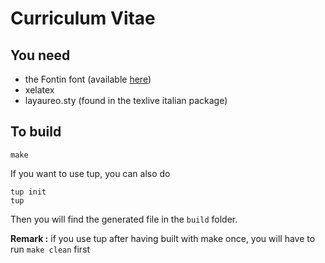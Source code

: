 # Curriculum Vitae

## You need
* the Fontin font (available [here](http://www.exljbris.com/fontin.html))
* xelatex
* layaureo.sty (found in the texlive italian package)

## To build

```
make
```

If you want to use tup, you can also do
```
tup init
tup
```
Then you will find the generated file in the `build` folder.

__Remark :__ if you use tup after having built with make once, you will have to run
`make clean` first
